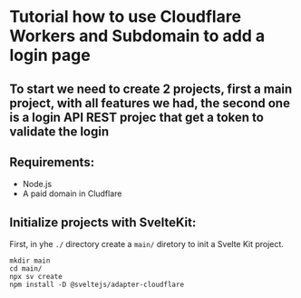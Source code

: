 # Tutorial how to use Cloudflare Workers and Subdomain to add a login page

## To start we need to create 2 projects, first a main project, with all features we had, the second one is a login API REST projec that get a token to validate the login

## Requirements:

- Node.js
- A paid domain in Cludflare

## Initialize projects with SvelteKit:

First, in yhe `./` directory create a `main/` diretory to init a Svelte Kit project.

```
mkdir main
cd main/
npx sv create
npm install -D @sveltejs/adapter-cloudflare
```